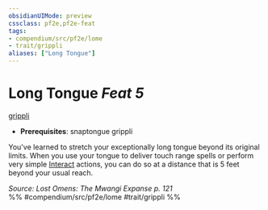 ```yaml
---
obsidianUIMode: preview
cssclass: pf2e,pf2e-feat
tags:
- compendium/src/pf2e/lome
- trait/grippli
aliases: ["Long Tongue"]
---
```

# Long Tongue  *Feat 5*  
[grippli](grippli-b2.md "Grippli Ancestry & Heritage Trait")  

- **Prerequisites**: snaptongue grippli

You've learned to stretch your exceptionally long tongue beyond its original limits. When you use your tongue to deliver touch range spells or perform very simple [Interact](interact.md) actions, you can do so at a distance that is 5 feet beyond your usual reach.

*Source: Lost Omens: The Mwangi Expanse p. 121*  
%% #compendium/src/pf2e/lome #trait/grippli %%